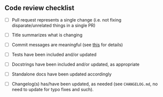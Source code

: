 <!-- Please don't remove/change code review checklist -->

## Code review checklist

- [ ] Pull request represents a single change (i.e. not fixing disparate/unrelated things in a single PR)
- [ ] Title summarizes what is changing
- [ ] Commit messages are meaningful (see [this][commit messages] for details)
- [ ] Tests have been included and/or updated
- [ ] Docstrings have been included and/or updated, as appropriate
- [ ] Standalone docs have been updated accordingly
- [ ] Changelog(s) has/have been updated, as needed (see `CHANGELOG.md`, no need
      to update for typo fixes and such).


[commit messages]: https://chris.beams.io/posts/git-commit/
